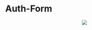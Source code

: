 # Auth-Form
<div id="header" align="center">
  <img src="https://giphy.com/embed/gKTNc6zs0ehvjw4mfo"
</div>
